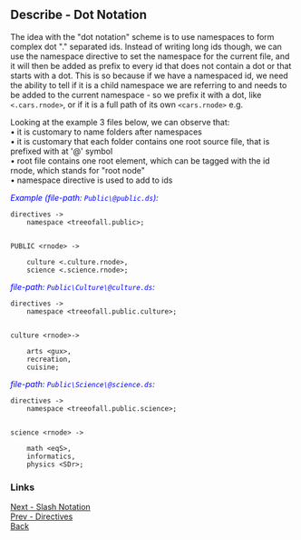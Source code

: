 ## Describe - Dot Notation

The idea with the "dot notation" scheme is to use namespaces to form complex dot "." separated ids. Instead of writing long ids though, we can use the namespace directive to set the namespace for the current file, and it will then be added as prefix to every id that does not contain a dot or that starts with a dot. This is so because if we have a namespaced id, we need the ability to tell if it is a child namespace we are referring to and needs to be added to the current namespace - so we prefix it with a dot, like ```<.cars.rnode>```, or if it is a full path of its own ```<cars.rnode>``` e.g.

Looking at the example 3 files below, we can observe that:<br>
 • it is customary to name folders after namespaces<br>
 • it is customary that each folder contains one root source file, that is prefixed with at '@' symbol<br>
 • root file contains one root element, which can be tagged with the id rnode, which stands for "root node"<br>
 • namespace directive is used to add to ids<br>

<span style="color:blue">_Example (file-path: ```Public\@public.ds```):_</span>
```
directives ->
	namespace <treeofall.public>;


PUBLIC <rnode> ->

	culture <.culture.rnode>,
	science <.science.rnode>;
```

<span style="color:blue">_file-path: ```Public\Culture\@culture.ds```:_</span>
```
directives ->
	namespace <treeofall.public.culture>;


culture <rnode>->

	arts <gux>,
	recreation,
	cuisine;
```

<span style="color:blue">_file-path: ```Public\Science\@science.ds```:_</span>
```
directives ->
	namespace <treeofall.public.science>;


science <rnode> ->

	math <eqS>,
	informatics,
	physics <SDr>;
```

### Links
[Next - Slash Notation](./Slash-Notation.md)<br>
[Prev - Directives](./Directives.md)<br>
[Back](../Home.md)
